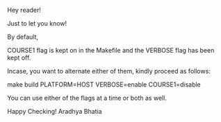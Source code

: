 Hey reader!

Just to let you know!

By default,

COURSE1 flag is kept on in the Makefile and the VERBOSE flag has been kept off.

Incase, you want to alternate either of them, kindly proceed as follows:

make build PLATFORM=HOST VERBOSE=enable COURSE1=disable



You can use either of the flags at a time or both as well.

Happy Checking!
Aradhya Bhatia
